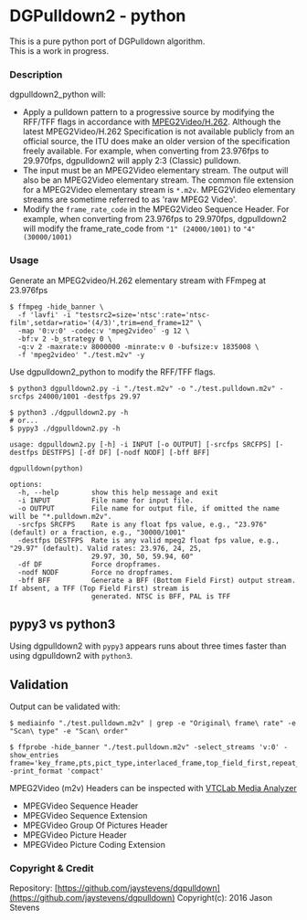 # DGPulldown2 - python

This is a pure python port of DGPulldown algorithm.  
This is a work in progress.

### Description

dgpulldown2_python will:

-  Apply a pulldown pattern to a progressive source by modifying the RFF/TFF flags in accordance with [MPEG2Video/H.262][1].  Although the latest MPEG2Video/H.262 Specification is not available publicly from an official source, the ITU does make an older version of the specification freely available.  For example, when converting from 23.976fps to 29.970fps, dgpulldown2 will apply 2:3 (Classic) pulldown.
-  The input must be an MPEG2Video elementary stream.  The output will also be an MPEG2Video elementary stream.  The common file extension for a MPEG2Video elementary stream is `*.m2v`.  MPEG2Video elementary streams are sometime referred to as 'raw MPEG2 Video'.
- Modify the `frame_rate_code` in the MPEG2Video Sequence Header.  For example, when converting from 23.976fps to 29.970fps, dgpulldown2 will modify the frame_rate_code from `"1" (24000/1001)` to `"4" (30000/1001)`


### Usage

Generate an MPEG2video/H.262 elementary stream with FFmpeg at 23.976fps

```shell
$ ffmpeg -hide_banner \
  -f 'lavfi' -i "testsrc2=size='ntsc':rate='ntsc-film',setdar=ratio='(4/3)',trim=end_frame=12" \
  -map '0:v:0' -codec:v 'mpeg2video' -g 12 \
  -bf:v 2 -b_strategy 0 \
  -q:v 2 -maxrate:v 8000000 -minrate:v 0 -bufsize:v 1835008 \
  -f 'mpeg2video' "./test.m2v" -y
```
Use dgpulldown2_python to modify the RFF/TFF flags.

```shell
$ python3 dgpulldown2.py -i "./test.m2v" -o "./test.pulldown.m2v" -srcfps 24000/1001 -destfps 29.97
```


```text
$ python3 ./dgpulldown2.py -h
# or...
$ pypy3 ./dgpulldown2.py -h

usage: dgpulldown2.py [-h] -i INPUT [-o OUTPUT] [-srcfps SRCFPS] [-destfps DESTFPS] [-df DF] [-nodf NODF] [-bff BFF]

dgpulldown(python)

options:
  -h, --help        show this help message and exit
  -i INPUT          File name for input file.
  -o OUTPUT         File name for output file, if omitted the name will be "*.pulldown.m2v".
  -srcfps SRCFPS    Rate is any float fps value, e.g., "23.976" (default) or a fraction, e.g., "30000/1001"
  -destfps DESTFPS  Rate is any valid mpeg2 float fps value, e.g., "29.97" (default). Valid rates: 23.976, 24, 25,
                    29.97, 30, 50, 59.94, 60"
  -df DF            Force dropframes.
  -nodf NODF        Force no dropframes.
  -bff BFF          Generate a BFF (Bottom Field First) output stream. If absent, a TFF (Top Field First) stream is
                    generated. NTSC is BFF, PAL is TFF
```

## pypy3 vs python3

Using dgpulldown2 with `pypy3` appears runs about three times faster than using dgpulldown2 with `python3`.

## Validation

Output can be validated with:

```shell
$ mediainfo "./test.pulldown.m2v" | grep -e "Original\ frame\ rate" -e "Scan\ type" -e "Scan\ order"
```

```shell
$ ffprobe -hide_banner "./test.pulldown.m2v" -select_streams 'v:0' -show_entries frame='key_frame,pts,pict_type,interlaced_frame,top_field_first,repeat_pict' -print_format 'compact'
```

MPEG2Video (m2v) Headers can be inspected with [VTCLab Media Analyzer](https://media-analyzer.pro/app)
- MPEGVideo Sequence Header
- MPEGVideo Sequence Extension
- MPEGVideo Group Of Pictures Header
- MPEGVideo Picture Header
- MPEGVideo Picture Coding Extension

### Copyright & Credit

Repository: [https://github.com/jaystevens/dgpulldown](https://github.com/jaystevens/dgpulldown)
Copyright(c): 2016 Jason Stevens

[1]: https://www.itu.int/rec/T-REC-H.262-200002-S/en

